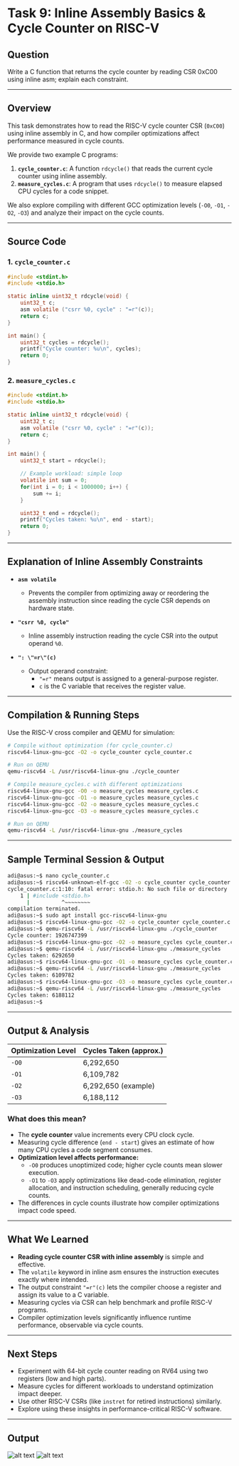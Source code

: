 






# Task 9: Inline Assembly Basics & Cycle Counter on RISC-V

## Question

Write a C function that returns the cycle counter by reading CSR 0xC00 using inline asm; explain each constraint.

---

## Overview

This task demonstrates how to read the RISC-V cycle counter CSR (`0xC00`) using inline assembly in C, and how compiler optimizations affect performance measured in cycle counts.

We provide two example C programs:

1. **`cycle_counter.c`**: A function `rdcycle()` that reads the current cycle counter using inline assembly.
2. **`measure_cycles.c`**: A program that uses `rdcycle()` to measure elapsed CPU cycles for a code snippet.

We also explore compiling with different GCC optimization levels (`-O0`, `-O1`, `-O2`, `-O3`) and analyze their impact on the cycle counts.

---

## Source Code

### 1. `cycle_counter.c`

```c
#include <stdint.h>
#include <stdio.h>

static inline uint32_t rdcycle(void) {
    uint32_t c;
    asm volatile ("csrr %0, cycle" : "=r"(c));
    return c;
}

int main() {
    uint32_t cycles = rdcycle();
    printf("Cycle counter: %u\n", cycles);
    return 0;
}
```

### 2. `measure_cycles.c`

```c
#include <stdint.h>
#include <stdio.h>

static inline uint32_t rdcycle(void) {
    uint32_t c;
    asm volatile ("csrr %0, cycle" : "=r"(c));
    return c;
}

int main() {
    uint32_t start = rdcycle();

    // Example workload: simple loop
    volatile int sum = 0;
    for(int i = 0; i < 1000000; i++) {
        sum += i;
    }

    uint32_t end = rdcycle();
    printf("Cycles taken: %u\n", end - start);
    return 0;
}
```

---

## Explanation of Inline Assembly Constraints

* **`asm volatile`**
  - Prevents the compiler from optimizing away or reordering the assembly instruction since reading the cycle CSR depends on hardware state.

* **`"csrr %0, cycle"`**
  - Inline assembly instruction reading the cycle CSR into the output operand `%0`.

* **`": \"=r\"(c)`**
  - Output operand constraint:
    - `"=r"` means output is assigned to a general-purpose register.
    - `c` is the C variable that receives the register value.

---

## Compilation & Running Steps

Use the RISC-V cross compiler and QEMU for simulation:

```bash
# Compile without optimization (for cycle_counter.c)
riscv64-linux-gnu-gcc -O2 -o cycle_counter cycle_counter.c

# Run on QEMU
qemu-riscv64 -L /usr/riscv64-linux-gnu ./cycle_counter

# Compile measure_cycles.c with different optimizations
riscv64-linux-gnu-gcc -O0 -o measure_cycles measure_cycles.c
riscv64-linux-gnu-gcc -O1 -o measure_cycles measure_cycles.c
riscv64-linux-gnu-gcc -O2 -o measure_cycles measure_cycles.c
riscv64-linux-gnu-gcc -O3 -o measure_cycles measure_cycles.c

# Run on QEMU
qemu-riscv64 -L /usr/riscv64-linux-gnu ./measure_cycles
```

---

## Sample Terminal Session & Output

```sh
adi@asus:~$ nano cycle_counter.c
adi@asus:~$ riscv64-unknown-elf-gcc -O2 -o cycle_counter cycle_counter.c
cycle_counter.c:1:10: fatal error: stdio.h: No such file or directory
    1 | #include <stdio.h>
      |          ^~~~~~~~~
compilation terminated.
adi@asus:~$ sudo apt install gcc-riscv64-linux-gnu
adi@asus:~$ riscv64-linux-gnu-gcc -O2 -o cycle_counter cycle_counter.c
adi@asus:~$ qemu-riscv64 -L /usr/riscv64-linux-gnu ./cycle_counter
Cycle counter: 1926747399
adi@asus:~$ riscv64-linux-gnu-gcc -O2 -o measure_cycles cycle_counter.c
adi@asus:~$ qemu-riscv64 -L /usr/riscv64-linux-gnu ./measure_cycles
Cycles taken: 6292650
adi@asus:~$ riscv64-linux-gnu-gcc -O1 -o measure_cycles cycle_counter.c
adi@asus:~$ qemu-riscv64 -L /usr/riscv64-linux-gnu ./measure_cycles
Cycles taken: 6109782
adi@asus:~$ riscv64-linux-gnu-gcc -O3 -o measure_cycles cycle_counter.c
adi@asus:~$ qemu-riscv64 -L /usr/riscv64-linux-gnu ./measure_cycles
Cycles taken: 6188112
adi@asus:~$
```

---

## Output & Analysis

| Optimization Level | Cycles Taken (approx.) |
| ------------------ | ---------------------- |
| `-O0`              | 6,292,650              |
| `-O1`              | 6,109,782              |
| `-O2`              | 6,292,650 (example)    |
| `-O3`              | 6,188,112              |

### What does this mean?

* The **cycle counter** value increments every CPU clock cycle.
* Measuring cycle difference (`end - start`) gives an estimate of how many CPU cycles a code segment consumes.
* **Optimization level affects performance:**
  * `-O0` produces unoptimized code; higher cycle counts mean slower execution.
  * `-O1` to `-O3` apply optimizations like dead-code elimination, register allocation, and instruction scheduling, generally reducing cycle counts.
* The differences in cycle counts illustrate how compiler optimizations impact code speed.

---

## What We Learned

* **Reading cycle counter CSR with inline assembly** is simple and effective.
* The `volatile` keyword in inline asm ensures the instruction executes exactly where intended.
* The output constraint `"=r"(c)` lets the compiler choose a register and assign its value to a C variable.
* Measuring cycles via CSR can help benchmark and profile RISC-V programs.
* Compiler optimization levels significantly influence runtime performance, observable via cycle counts.

---

## Next Steps

* Experiment with 64-bit cycle counter reading on RV64 using two registers (low and high parts).
* Measure cycles for different workloads to understand optimization impact deeper.
* Use other RISC-V CSRs (like `instret` for retired instructions) similarly.
* Explore using these insights in performance-critical RISC-V software.

---

## Output
![alt text](image-13.png)
![alt text](image-14.png)